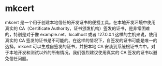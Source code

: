 # mkcert

mkcert 是一个用于创建本地信任的开发证书的便捷工具。在本地开发环境中使用真实的 CA（Certificate Authority，证书颁发机构）签发的证书，是非常困难的，特别是对于像 example.net、localhost 或者 127.0.0.1 这样的主机来说，使用真实的 CA 签发的证书是不可能的。在这样的情况下，自签发的证书可能是唯一的选择。mkcert 可以生成自签发的证书，并把本地 CA 安装到系统根证书库中。对于本地开发和测试以外的所有情况，我们强烈建议使用真实的 CA 签发的证书以避免信任问题。
